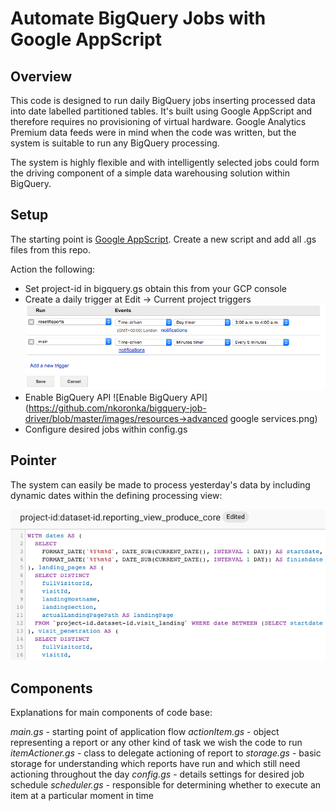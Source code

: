 # Automate BigQuery Jobs with Google AppScript

## Overview
This code is designed to run daily BigQuery jobs inserting processed data into
date labelled partitioned tables. It's built using Google AppScript and therefore
requires no provisioning of virtual hardware. Google Analytics Premium data feeds
were in mind when the code was written, but the system is suitable to run any
BigQuery processing.

The system is highly flexible and with intelligently selected jobs could form
the driving component of a simple data warehousing solution within BigQuery.

## Setup
The starting point is [Google AppScript](https://script.google.com/home). Create a new
script and add all .gs files from this repo.

Action the following:
- Set project-id in bigquery.gs obtain this from your GCP console
- Create a daily trigger at Edit -> Current project triggers
![creating daily trigger](https://github.com/nkoronka/bigquery-job-driver/blob/master/images/triggers.png)
- Enable BigQuery API
![Enable BigQuery API](https://github.com/nkoronka/bigquery-job-driver/blob/master/images/resources->advanced google services.png)
- Configure desired jobs within config.gs

## Pointer
The system can easily be made to process yesterday's data by including dynamic dates
within the defining processing view:

![creating daily trigger](https://github.com/nkoronka/bigquery-job-driver/blob/master/images/query.png)

## Components
Explanations for main components of code base:

*main.gs* - starting point of application flow
*actionItem.gs* - object representing a report or any other kind of task we wish the code to run
*itemActioner.gs* - class to delegate actioning of report to
*storage.gs* - basic storage for understanding which reports have run and which still need actioning throughout the day
*config.gs* - details settings for desired job schedule
*scheduler.gs* - responsible for determining whether to execute an item at a
particular moment in time
